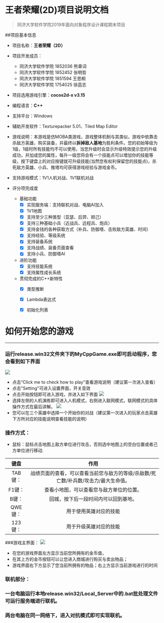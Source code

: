 # 王者荣耀(2D)项目说明文档

> 同济大学软件学院2019年面向对象程序设计课程期末项目

##项目基本信息
- 项目名称：**王者荣耀（2D）**

- 项目开发成员：
    - 同济大学软件学院 1852036 熊章词
    - 同济大学软件学院 1852452 张明哲
    - 同济大学软件学院 1851594 王思桐
    - 同济大学软件学院 1754025 徐菡志


- 项目选用游戏引擎：**cocos2d-x v3.15**

- 编程语言：**C++**

- 支持平台：Windows

- 辅助开发软件：Texturepacker 5.01、Tiled Map Editor

- 游戏说明：本游戏是仿MOBA类游戏，游戏整体机制与其类似，游戏中依靠击杀敌方英雄，购买装备，并最终以**拆掉敌人基地**为胜利条件。您的初始等级为1级，1级时所有技能均不可以使用，当您升级时会显示升级特效提示您的升级成功，并加成您的属性，每升一级您将会有一个技能点可以增加你的技能等级，按下键盘上的对应按键就可升级技能(当然您有权利保留您的技能点)，杀死敌方英雄、小兵、推塔均可获得游戏经验与游戏金币。

- 支持游戏模式：1V1人机对战、1V1联机对战
- 评分项完成度

  - 基础功能
    - [x] 实现服务端：支持联机对战、电脑AI加入
    - [x] 1V1地图
    - [x] 支持至少三种类型（亚瑟、后羿、妲己）
    - [x] 支持三种基础小兵（近战兵、远程兵、炮兵）
    - [x] 支持金钱的各种获取方式（补兵、防御塔、击败敌方英雄、时间）
    - [x] 支持经验、等级系统
    - [x] 支持装备系统
    - [x] 支持战绩、装备页面查看
    - [x] 支持小兵、防御塔AI
  - 进阶功能
    - [x] 支持技能系统
    - [x] 支持属性成长系统
  - 贯彻完成的C++新特性
    - [x] 类型推断
    - [x] Lambda表达式
    - [x] 初始化列表



# 如何开始您的游戏
---
### 运行release.win32文件夹下的MyCppGame.exe即可启动程序，您会看到如下界面
![](http://m.qpic.cn/psb?/V14E49Rz24gYqq/nCid.ig7NBEIagCfpYZ*PTjOfKT5LlQE73uTEJTuyn0!/b/dL8AAAAAAAAA&bo=0ANDAgAAAAADB7A!&rf=viewer_4)

- 点击“Click me to check how to play"查看游戏说明（建议第一次进入查看）
- 点击"Setting"可进入设置界面，开关音效
- 点击开始按钮即可进入游戏，并进入如下界面
![](http://m.qpic.cn/psb?/V14E49Rz24gYqq/IqfUMinEl4WmoZDOnUBVyQ.6dqru4h0cG428yL4Igw8!/b/dFABAAAAAAAA&bo=0ANDAgAAAAADB7A!&rf=viewer_4)
- 选择左侧的人机演练即可进入人机模式，右侧进入联网模式，联网模式的具体操作方式在最后讲解。
![](http://m.qpic.cn/psb?/V14E49Rz24gYqq/JB8R7lD8r0gfJKzp8F1r.KV7qxMCtcwCASY7EubSuIk!/b/dLYAAAAAAAAA&bo=0ANDAgAAAAADB7A!&rf=viewer_4)
- 您可以在三个英雄中选择一个开始你的对战（建议第一次进入的玩家点击英雄下方所对应的技能说明查看技能的说明）


### 操作方式：
- 鼠标：鼠标点击地图上敌方单位进行攻击，否则选中地图上的空白位置或者己方单位进行移动.

| 键盘 | 作用 |
| :--: | :--: |
|  TAB键：   |  战绩页面的查看，可以查看当前您与敌方的等级/杀敌数/死亡数/补兵数/攻击力/最大生命值。 
|  F1键：    |  查看小地图，可以查看您与敌方单位的位置。    |
|   B键：   |  回城，按下后一段时间内可以回到基地。    |
|   QWE键：   |    用于使用英雄对应的技能  |
|123键：|用于升级英雄对应的技能|

###游戏主界面：
![](http://m.qpic.cn/psb?/V14E49Rz24gYqq/dc2ZITe51H.1Gi*jEu1GUvYt7kCiHBdv*nmh1ZUtkhg!/b/dFQBAAAAAAAA&bo=0ANDAgAAAAADB7A!&rf=viewer_4)
- 在您的游戏界面左方显示当前您所拥有的金币值，
- 在其上方的金币按钮可以让您进入商城进行购买与卖出物品；
- 游戏界面右下方显示了您当前所拥有的物品；右上方显示当前游戏进行的时间
### 联机部分：
### 一台电脑运行本地release.win32/Local_Server中的.bat批处理文件可运行服务端进行联机。
### 两台电脑在同一网络下，进入对抗模式即可实现联机。
